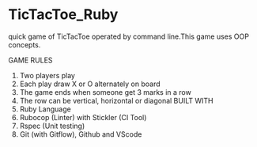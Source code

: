 # TicTacToe_Ruby
quick game of TicTacToe operated by command line.This game uses OOP concepts.

GAME RULES
   1. Two players play
   2. Each play draw X or O alternately on board
   3. The game ends when someone get 3 marks in a row
   4. The row can be vertical, horizontal or diagonal
BUILT WITH
  1. Ruby Language
  2. Rubocop (Linter) with Stickler (CI Tool)
  3. Rspec (Unit testing)
  4. Git (with Gitflow), Github and VScode
 
